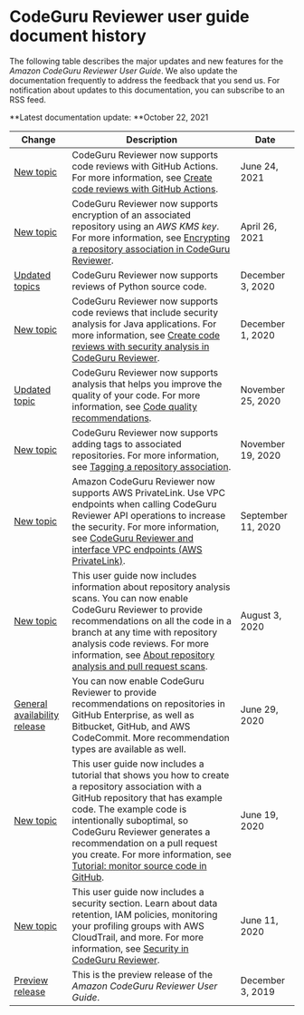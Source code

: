 # CodeGuru Reviewer user guide document history<a name="doc-history"></a>

The following table describes the major updates and new features for the *Amazon CodeGuru Reviewer User Guide*\. We also update the documentation frequently to address the feedback that you send us\. For notification about updates to this documentation, you can subscribe to an RSS feed\.

**Latest documentation update: **October 22, 2021

| Change | Description | Date | 
| --- |--- |--- |
| [New topic](#doc-history) | CodeGuru Reviewer now supports code reviews with GitHub Actions\. For more information, see [Create code reviews with GitHub Actions](https://docs.aws.amazon.com/codeguru/latest/reviewer-ug/working-with-cicd.html)\. | June 24, 2021 | 
| [New topic](#doc-history) | CodeGuru Reviewer now supports encryption of an associated repository using an *AWS KMS key*\. For more information, see [Encrypting a repository association in CodeGuru Reviewer](https://docs.aws.amazon.com/codeguru/latest/reviewer-ug/encrypt-repository-association.html)\. | April 26, 2021 | 
| [Updated topics](#doc-history) | CodeGuru Reviewer now supports reviews of Python source code\.  | December 3, 2020 | 
| [New topic](#doc-history) | CodeGuru Reviewer now supports code reviews that include security analysis for Java applications\. For more information, see [Create code reviews with security analysis in CodeGuru Reviewer](https://docs.aws.amazon.com/codeguru/latest/reviewer-ug/code-review-security.html)\.  | December 1, 2020 | 
| [Updated topic](#doc-history) | CodeGuru Reviewer now supports analysis that helps you improve the quality of your code\. For more information, see [Code quality recommendations](https://docs.aws.amazon.com/codeguru/latest/reviewer-ug/recommendations.html#code-quality)\.  | November 25, 2020 | 
| [New topic](#doc-history) | CodeGuru Reviewer now supports adding tags to associated repositories\. For more information, see [Tagging a repository association](https://docs.aws.amazon.com/codeguru/latest/reviewer-ug/tag-repository-association.html)\.  | November 19, 2020 | 
| [New topic](#doc-history) | Amazon CodeGuru Reviewer now supports AWS PrivateLink\. Use VPC endpoints when calling CodeGuru Reviewer API operations to increase the security\. For more information, see [CodeGuru Reviewer and interface VPC endpoints \(AWS PrivateLink\)](https://docs.aws.amazon.com/codeguru/latest/reviewer-ug/vpc-interface-endpoints.html)\.  | September 11, 2020 | 
| [New topic](#doc-history) | This user guide now includes information about repository analysis scans\. You can now enable CodeGuru Reviewer to provide recommendations on all the code in a branch at any time with repository analysis code reviews\. For more information, see [About repository analysis and pull request scans](https://docs.aws.amazon.com/codeguru/latest/reviewer-ug/get-results.html#repository-analysis-vs-pull-request)\. | August 3, 2020 | 
| [General availability release](#doc-history) | You can now enable CodeGuru Reviewer to provide recommendations on repositories in GitHub Enterprise, as well as Bitbucket, GitHub, and AWS CodeCommit\. More recommendation types are available as well\. | June 29, 2020 | 
| [New topic](#doc-history) | This user guide now includes a tutorial that shows you how to create a repository association with a GitHub repository that has example code\. The example code is intentionally suboptimal, so CodeGuru Reviewer generates a recommendation on a pull request you create\. For more information, see [Tutorial: monitor source code in GitHub](https://docs.aws.amazon.com/codeguru/latest/reviewer-ug/tutorial-github-reviewer.html)\. | June 19, 2020 | 
| [New topic](#doc-history) | This user guide now includes a security section\. Learn about data retention, IAM policies, monitoring your profiling groups with AWS CloudTrail, and more\. For more information, see [Security in CodeGuru Reviewer](https://docs.aws.amazon.com/codeguru/latest/reviewer-ug/security.html)\. | June 11, 2020 | 
| [Preview release](#doc-history) | This is the preview release of the *Amazon CodeGuru Reviewer User Guide*\. | December 3, 2019 | 